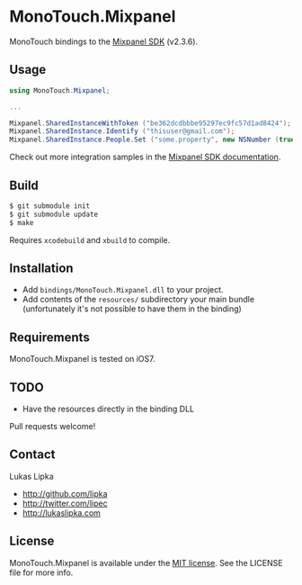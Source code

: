 # MonoTouch.Mixpanel

MonoTouch bindings to the [Mixpanel SDK](https://mixpanel.com/help/reference/ios) (v2.3.6).

## Usage

``` c#
using MonoTouch.Mixpanel;

...

Mixpanel.SharedInstanceWithToken ("be362dcdbbbe95297ec9fc57d1ad8424");
Mixpanel.SharedInstance.Identify ("thisuser@gmail.com");
Mixpanel.SharedInstance.People.Set ("some.property", new NSNumber (true));
```

Check out more integration samples in the [Mixpanel SDK documentation](https://mixpanel.com/help/reference/ios).

## Build

``` sh
$ git submodule init
$ git submodule update
$ make
```

Requires `xcodebuild` and `xbuild` to compile.

## Installation

- Add `bindings/MonoTouch.Mixpanel.dll` to your project.
- Add contents of the `resources/` subdirectory your main bundle (unfortunately it's not possible to have them in the binding)

## Requirements

MonoTouch.Mixpanel is tested on iOS7.

## TODO

* Have the resources directly in the binding DLL

Pull requests welcome!

## Contact

Lukas Lipka

- http://github.com/lipka
- http://twitter.com/lipec
- http://lukaslipka.com

## License

MonoTouch.Mixpanel is available under the [MIT license](LICENSE). See the LICENSE file for more info.
